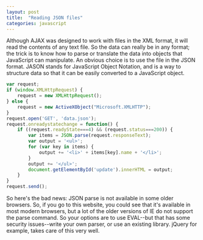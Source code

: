 ```yaml
---
layout: post
title:  "Reading JSON files"
categories: javascript
---
```


Although AJAX was designed to work with files in the XML format, it will read the contents of any text file. So the data can really be in any format; the trick is to know how to parse or translate the data into objects that JavaScript can manipulate. An obvious choice is to use the file in the JSON format. JASON stands for JavaScript Object Notation, and is a way to structure data so that it can be easily converted to a JavaScript object.

```javascript
var request;
if (window.XMLHttpRequest) {
	request = new XMLHttpRequest();
} else {
	request = new ActiveXObject("Microsoft.XMLHTTP");
}
request.open('GET', 'data.json');
request.onreadystatechange = function() {
	if ((request.readyState===4) && (request.status===200)) {
		var items = JSON.parse(request.responseText);
		var output = '<ul>';
		for (var key in items) {
			output += '<li>' + items[key].name + '</li>';
		}
		output += '</ul>';
		document.getElementById('update').innerHTML = output;
	}
}
request.send();
```
So here's the bad news: JSON parse is not available in some older browsers. So, if you go to this website, you could see that it's available in most modern browsers, but a lot of the older versions of IE do not support the parse command. So your options are to use EVAL--but that has some security issues--write your own parser, or use an existing library. jQuery for example, takes care of this very well.
